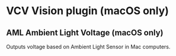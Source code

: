 
# VCV Vision plugin (macOS only)

## AML Ambient Light Voltage (macOS only)

Outputs voltage based on Ambient Light Sensor in Mac computers.
